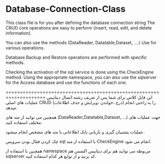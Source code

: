 # Database-Connection-Class
This class file is for you after defining the database connection string
The CRUD core operations are easy to perform (insert, read, edit, and delete information).

You can also use the methods
(DataReader, Datatable,Dataset, ....)
Use for various operations.

Database Backup and Restore operations are performed with specific methods.

Checking the activation of the sql service is done using the CheckEngine method.
Using the appropriate namespace, you can also use the sqlserver for the Access database and use the functions of each one.

====================================================================
این فایل کلاس برای شما پس از تعریف رشته اتصال دیتابیس
عملیات های اصلی CRUD (درج ،خواندن ،ویرایش و حذف اطلاعات) را به  راحتی انجام میدهد.

همچنین می توانید از متد های 
(DataReader,Datatable,Dataset,....)
جهت عملیات های مختلف استفاده کنید.

عملیات پشتیبان گیری و بازیابی بانک اطلاعاتی با متد های مشخص انجام میشود.

چک کردن فعال بودن سرویس sql با استفاده از متد CheckEngine انجام می شود.

همچنین با استفاده از namespace مربوطه می توانید هم برای دیتابیس اکسس هم sqlserver کد بزنید و از توابع هر کدام استفاده کنید.

